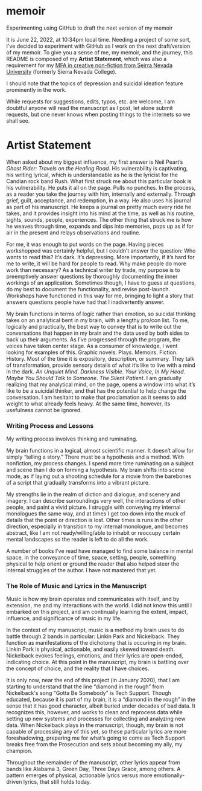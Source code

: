 # memoir
Experimenting using GitHub to draft the next version of my memoir

It is June 22, 2022, at 10:34pm local time. Needing a project of some sort, I've decided to experiment with GitHub as I work on the next draft/version of my memoir. To give you a sense of me, my memoir, and the journey, this README is composed of my <b>Artist Statement</b>, which was also a requirement for my <a href="https://www.sierranevada.edu/academics/humanities-social-sciences/mfa-in-creative-writing/">MFA in creative non-fiction from Seirra Nevada University</a> (formerly Sierra Nevada College). 

I should note that the topics of depression and suicidal ideation feature prominently in the work. 

While requests for suggestions, edits, typos, etc. are welcome, I am doubtful anyone will read the manuscript as I post, let alone submit requests, but one never knows when posting things to the internets so we shall see.

<h1>Artist Statement</h1>

When asked about my biggest influence, my first answer is Neil Peart’s <i>Ghost Rider: Travels on the Healing Road</i>. His vulnerability is captivating, his writing lyrical, which is understandable as he is the lyricist for the Candian rock band Rush. What first struck me about this particular book is his vulnerability. He puts it all on the page. Pulls no punches. In the process, as a reader you take the journey with him, internally and externally. Through grief, guilt, acceptance, and redemption, in a way. He also uses his journal as part of his manuscript. He keeps a journal on pretty much every ride he takes, and it provides insight into his mind at the time, as well as his routine, sights, sounds, people, experiences. The other thing that struck me is how he weaves through time, expands and dips into memories, pops up as if for air in the present and relays observations and routine. 

For me, it was enough to put words on the page. Having pieces workshopped was certainly helpful, but I couldn’t answer the question: Who wants to read this? It’s dark. It’s depressing. More importantly, if it’s hard for me to write, it will be hard for people to read. Why make people do more work than necessary? As a technical writer by trade, my purpose is to preemptively answer questions by thoroughly documenting the inner workings of an application. Sometimes though, I have to guess at questions, do my best to document the functionality, and revise post-launch. Workshops have functioned in this way for me, bringing to light a story that answers questions people have had that I inadvertently answer. 

My brain functions in terms of logic rather than emotion, so suicidal thinking takes on an analytical bent in my brain, with a lengthy pro/con list. To me, logically and practically, the best way to convey that is to write out the conversations that happen in my brain and the data used by both sides to back up their arguments. As I’ve progressed through the program, the voices have taken center stage.  As a consumer of knowledge, I went looking for examples of this. Graphic novels. Plays. Memoirs. Fiction. History. Most of the time it is expository, description, or summary. They talk of transformation, provide sensory details of what it’s like to live with a mind in the dark. <i>An Unquiet Mind</i>. <i>Darkness Visible</i>. <i>Your Voice, In My Head</i>. <i>Maybe You Should Talk to Someone</i>. <i>The Silent Patient</i>. I am gradually realizing that my analytical mind, on the page, opens a window into what it’s like to be a suicidal thinker, and that has the potential to help change the conversation. I am hesitant to make that proclamation as it seems to add weight to what already feels heavy. At the same time, however, its usefulness cannot be ignored. 

<h3>Writing Process and Lessons</h3>
My writing process involves thinking and ruminating. 

My brain functions in a logical, almost scientific manner. It doesn’t allow for simply “telling a story.” There must be a hypothesis and a method. With nonfiction, my process changes. I spend more time ruminating on a subject and scene than I do on forming a hypothesis. My brain shifts into scene mode, as if laying out a shooting schedule for a movie from the barebones of a script that gradually transforms into a vibrant picture. 

My strengths lie in the realm of diction and dialogue, and scenery and imagery. I can describe surroundings very well, the interactions of other people, and paint a vivid picture. I struggle with conveying my internal monologues the same way, and at times I get too down into the muck of details that the point or direction is lost. Other times is runs in the other direction, especially in transition to my internal monologue, and becomes abstract, like I am not ready/willing/able to inhabit or reoccupy certain mental landscapes so the reader is left to do all the work. 

A number of books I’ve read have managed to find some balance in mental space, in the conveyance of time, space, setting, people, something physical to help orient or ground the reader that also helped steer the internal struggles of the author. I have not mastered that yet. 

<h3>The Role of Music and Lyrics in the Manuscript</h3>
Music is how my brain operates and communicates with itself, and by extension, me and my interactions with the world. I did not know this until I embarked on this project, and am continually learning the extent, impact, influence, and significance of music in my life. 

In the context of my manuscript, music is a method my brain uses to do battle through 2 bands in particular: Linkin Park and Nickelback. They function as manifestations of the dichotomy that is occuring in my brain. Linkin Park is physical, actionable, and easily skewed toward death. Nickelback evokes feelings, emotions, and their lyrics are open-ended, indicating choice. At this point in the manuscript, my brain is battling over the concept of choice, and the reality that I have choices.

It is only now, near the end of this project (in January 2020), that I am starting to understand that the line “diamond in the rough” from Nickelback's song "Gotta Be Somebody" is Tech Support. Though educated, because it is part of my brain, it is a “diamond in the rough” in the sense that it has good character, albeit buried under decades of bad data. It recognizes this, however, and works to clean and reprocess data while setting up new systems and processes for collecting and analyzing new data. When Nickelback plays in the manuscript, though, my brain is not capable of processing any of this yet, so these particular lyrics are more foreshadowing, preparing me for what’s going to come as Tech Support breaks free from the Prosecution and sets about becoming my ally, my champion.  

Throughout the remainder of the manuscript, other lyrics appear from bands like Alabama 3, Green Day, Three Days Grace, among others. A pattern emerges of physical, actionable lyrics versus more emotionally-driven lyrics, that still holds today.  


<!---
gwynnemonahan/gwynnemonahan is a ✨ special ✨ repository because its `README.md` (this file) appears on your GitHub profile.
You can click the Preview link to take a look at your changes.
--->
